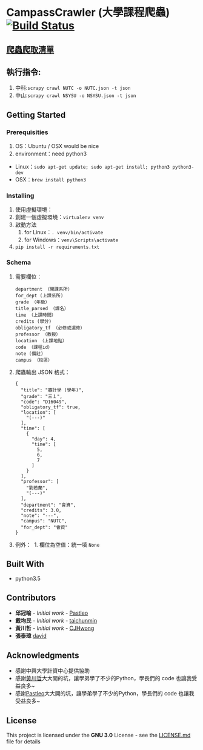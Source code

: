 # CampassCrawler (大學課程爬蟲)[![Build Status](https://travis-ci.org/Stufinite/CampassCrawler.svg?branch=master)](https://travis-ci.org/Stufinite/CampassCrawler)

## [爬蟲爬取清單](https://docs.google.com/spreadsheets/d/1shRsbpbYUQtol0Q1Gbgdd3xn4dQy0MHkqDfLIUlKPIQ/edit#gid=270187308)

## 執行指令:

1. 中科:`scrapy crawl NUTC -o NUTC.json -t json`
2. 中山:`scrapy crawl NSYSU -o NSYSU.json -t json`

## Getting Started

### Prerequisities

1. OS：Ubuntu / OSX would be nice
2. environment：need python3
  * Linux：`sudo apt-get update; sudo apt-get install; python3 python3-dev`
  * OSX：`brew install python3`

### Installing

1. 使用虛擬環境：
  1. 創建一個虛擬環境：`virtualenv venv`
  2. 啟動方法
     1. for Linux：`. venv/bin/activate`
     2. for Windows：`venv\Scripts\activate`
2. `pip install -r requirements.txt`

### Schema
1. 需要欄位：
    ```
    department （開課系所）
  	for_dept (上課系所)
  	grade （年級）
  	title_parsed （課名）
  	time （上課時間）
  	credits (學分)
  	obligatory_tf （必修或選修）
  	professor （教授）
  	location （上課地點）
  	code （課程id）
  	note (備註)
  	campus （校區）
    ```
2. 爬蟲輸出 JSON 格式：  

    ```
    {
      "title": "審計學 (學年)",
      "grade": "三１",
      "code": "D16049",
      "obligatory_tf": true,
      "location": [
        "(---)"
      ],
      "time": [
        {
          "day": 4,
          "time": [
            5,
            6,
            7
          ]
        }
      ],
      "professor": [
        "劉若蘭",
        "(---)"
      ],
      "department": "會資",
      "credits": 3.0,
      "note": "---",
      "campus": "NUTC",
      "for_dept": "會資"
    }
    ```
3. 例外：
  1. 欄位為空值：統一填 `None`

## Built With

* python3.5

## Contributors

* **邱冠喻** - *Initial work* - [Pastleo](https://github.com/chgu82837)
* **戴均民** - *Initial work* - [taichunmin](https://github.com/taichunmin)
* **黃川哲** - *Initial work* - [CJHwong](https://github.com/CJHwong)
* **張泰瑋** [david](https://github.com/david30907d)

## Acknowledgments

* 感謝中興大學計資中心提供協助
* 感謝[黃川哲](https://github.com/CJHwong)大大開的坑，讓學弟學了不少的Python，學長們的 code 也讓我受益良多~
* 感謝[Pastleo](https://github.com/chgu82837)大大開的坑，讓學弟學了不少的Python，學長們的 code 也讓我受益良多~

## License

This project is licensed under the **GNU 3.0** License - see the [LICENSE.md](LICENSE.md) file for details
